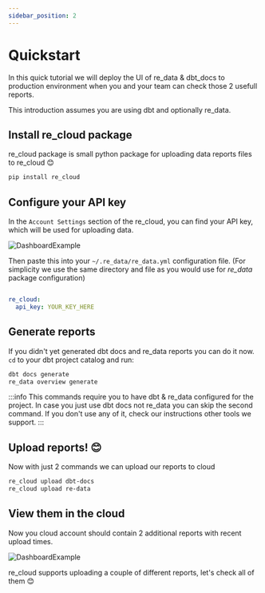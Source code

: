 ```yaml
---
sidebar_position: 2
---
```


# Quickstart

In this quick tutorial we will deploy the UI of re_data & dbt_docs to production environment when you and your team can check those 2 usefull reports.

This introduction assumes you are using dbt and optionally re_data.


## Install re_cloud package

re_cloud package is small python package for uploading data reports files to re_cloud 😊

```bash
pip install re_cloud
```

## Configure your API key

In the `Account Settings` section of the re_cloud, you can find your API key, which will be used for uploading data.

![DashboardExample](/screenshots/cloud/getapikey.png)

Then paste this into your `~/.re_data/re_data.yml` configuration file. (For simplicity we use the same directory and file as you would use for *re_data* package configuration)

```yml title="~/.re_data/re_data.yml"

re_cloud:
  api_key: YOUR_KEY_HERE
```

## Generate reports

If you didn't yet generated dbt docs and re_data reports you can do it now. `cd` to your dbt project catalog and run:

```bash
dbt docs generate
re_data overview generate
```

:::info
This commands require you to have dbt & re_data configured for the project. In case you just use dbt docs not re_data you can skip the second command. If you don't use any of it, check our instructions other tools we support.
:::

## Upload reports! 😊

Now with just 2 commands we can upload our reports to cloud

```bash
re_cloud upload dbt-docs
re_cloud upload re-data
```

## View them in the cloud

Now you cloud account should contain 2 additional reports with recent upload times.

![DashboardExample](/screenshots/cloud/start_dashboard.png)


re_cloud supports uploading a couple of different reports, let's check all of them 😊 
